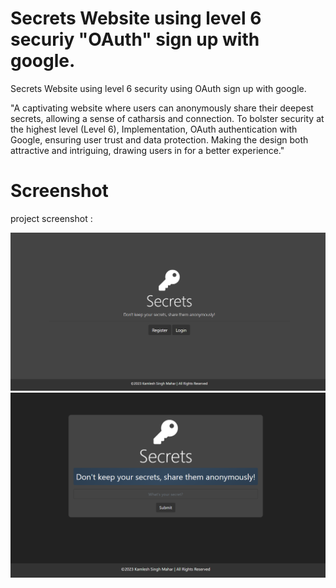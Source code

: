 # Secrets Website using level 6 securiy "OAuth" sign up with google.

Secrets Website using level 6 security using OAuth sign up with google.

"A captivating website where users can anonymously share their deepest secrets, allowing a sense of catharsis and connection. To bolster security at the highest level (Level 6), Implementation, OAuth authentication with Google, ensuring user trust and data protection. Making the design both attractive and intriguing, drawing users in for a better experience."

# Screenshot
project screenshot :

![previw](pic1.png)
![preview2](pic2.png)
